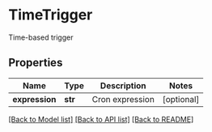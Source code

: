# TimeTrigger

Time-based trigger

## Properties
Name | Type | Description | Notes
------------ | ------------- | ------------- | -------------
**expression** | **str** | Cron expression | [optional] 

[[Back to Model list]](../README.md#documentation-for-models) [[Back to API list]](../README.md#documentation-for-api-endpoints) [[Back to README]](../README.md)



